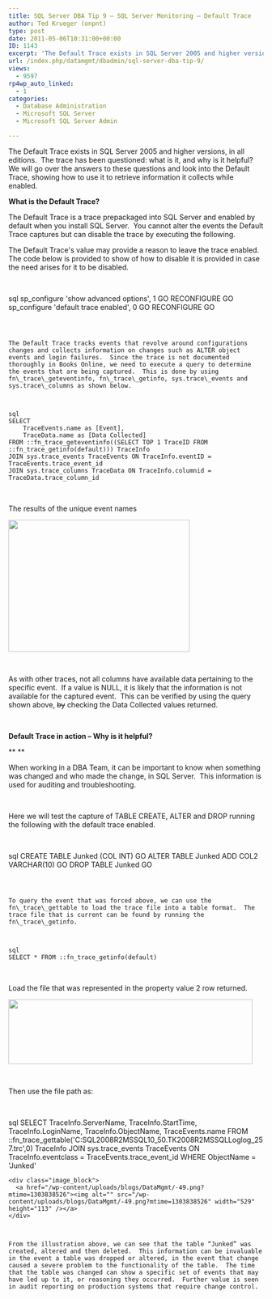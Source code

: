 ```yaml
---
title: SQL Server DBA Tip 9 – SQL Server Monitoring – Default Trace
author: Ted Krueger (onpnt)
type: post
date: 2011-05-06T10:31:00+00:00
ID: 1143
excerpt: 'The Default Trace exists in SQL Server 2005 and higher versions, in all editions.  The trace has been questioned: what is it, and why is it helpful?  We will go over the answers to these questions and look into the Default Trace, showing how to use it t&hellip;'
url: /index.php/datamgmt/dbadmin/sql-server-dba-tip-9/
views:
  - 9597
rp4wp_auto_linked:
  - 1
categories:
  - Database Administration
  - Microsoft SQL Server
  - Microsoft SQL Server Admin

---
```

The Default Trace exists in SQL Server 2005 and higher versions, in all editions.  The trace has been questioned: what is it, and why is it helpful?  We will go over the answers to these questions and look into the Default Trace, showing how to use it to retrieve information it collects while enabled.

**What is the Default Trace?**

The Default Trace is a trace prepackaged into SQL Server and enabled by default when you install SQL Server.  You cannot alter the events the Default Trace captures but can disable the trace by executing the following.

The Default Trace's value may provide a reason to leave the trace enabled.  The code below is provided to show of how to disable it is provided in case the need arises for it to be disabled.

 

sql
sp_configure 'show advanced options', 1
GO
RECONFIGURE
GO
sp_configure 'default trace enabled', 0
GO
RECONFIGURE
GO
```

 

The Default Trace tracks events that revolve around configurations changes and collects information on changes such as ALTER object events and login failures.  Since the trace is not documented thoroughly in Books Online, we need to execute a query to determine the events that are being captured.  This is done by using fn\_trace\_geteventinfo, fn\_trace\_getinfo, sys.trace\_events and sys.trace\_columns as shown below.

 

sql
SELECT 
	TraceEvents.name as [Event], 
	TraceData.name as [Data Collected]
FROM ::fn_trace_geteventinfo((SELECT TOP 1 TraceID FROM ::fn_trace_getinfo(default))) TraceInfo
JOIN sys.trace_events TraceEvents ON TraceInfo.eventID = TraceEvents.trace_event_id
JOIN sys.trace_columns TraceData ON TraceInfo.columnid = TraceData.trace_column_id
```

 

The results of the unique event names

<div class="image_block">
  <a href="/wp-content/uploads/blogs/DataMgmt/-46.png?mtime=1303838288"><img alt="" src="/wp-content/uploads/blogs/DataMgmt/-46.png?mtime=1303838288" width="358" height="261" /></a>
</div>

 

As with other traces, not all columns have available data pertaining to the specific event.  If a value is NULL, it is likely that the information is not available for the captured event.  This can be verified by using the query shown above, <span style="text-decoration: line-through;">by</span> checking the Data Collected values returned.

 

**Default Trace in action – Why is it helpful?**

** **

When working in a DBA Team, it can be important to know when something was changed and who made the change, in SQL Server.  This information is used for auditing and troubleshooting. 

 

Here we will test the capture of TABLE CREATE, ALTER and DROP running the following with the default trace enabled.

 

sql
CREATE TABLE Junked (COL INT)
GO
ALTER TABLE Junked
 ADD COL2 VARCHAR(10)
GO
DROP TABLE Junked
GO
```

 

To query the event that was forced above, we can use the fn\_trace\_gettable to load the trace file into a table format.  The trace file that is current can be found by running the fn\_trace\_getinfo.

 

sql
SELECT * FROM ::fn_trace_getinfo(default)
```

 

Load the file that was represented in the property value 2 row returned.

<div class="image_block">
  <a href="/wp-content/uploads/blogs/DataMgmt/-47.png?mtime=1303838288"><img alt="" src="/wp-content/uploads/blogs/DataMgmt/-47.png?mtime=1303838288" width="482" height="128" /></a>
</div>

 

Then use the file path as:

 

sql
SELECT 
	TraceInfo.ServerName,
	TraceInfo.StartTime,
	TraceInfo.LoginName,
	TraceInfo.ObjectName,
	TraceEvents.name
FROM 
::fn_trace_gettable('C:SQL2008R2MSSQL10_50.TK2008R2MSSQLLoglog_257.trc',0) TraceInfo
JOIN sys.trace_events TraceEvents ON TraceInfo.eventclass = TraceEvents.trace_event_id
WHERE ObjectName = 'Junked'
```
<div class="image_block">
  <a href="/wp-content/uploads/blogs/DataMgmt/-49.png?mtime=1303838526"><img alt="" src="/wp-content/uploads/blogs/DataMgmt/-49.png?mtime=1303838526" width="529" height="113" /></a>
</div>

 

From the illustration above, we can see that the table “Junked” was created, altered and then deleted.  This information can be invaluable in the event a table was dropped or altered, in the event that change caused a severe problem to the functionality of the table.  The time that the table was changed can show a specific set of events that may have led up to it, or reasoning they occurred.  Further value is seen in audit reporting on production systems that require change control. 

 
